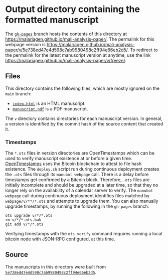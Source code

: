 # Output directory containing the formatted manuscript

The [`gh-pages`](https://github.com/malariagen/mali-analysis-paper/tree/gh-pages) branch hosts the contents of this directory at <https://malariagen.github.io/mali-analysis-paper/>.
The permalink for this webpage version is <https://malariagen.github.io/mali-analysis-paper/v/5e738ed47e4d598c7ab9980498c2ff94e66eb2d5/>.
To redirect to the permalink for the latest manuscript version at anytime, use the link <https://malariagen.github.io/mali-analysis-paper/v/freeze/>.

## Files

This directory contains the following files, which are mostly ignored on the `main` branch:

+ [`index.html`](index.html) is an HTML manuscript.
+ [`manuscript.pdf`](manuscript.pdf) is a PDF manuscript.

The `v` directory contains directories for each manuscript version.
In general, a version is identified by the commit hash of the source content that created it.

### Timestamps

The `*.ots` files in version directories are OpenTimestamps which can be used to verify manuscript existence at or before a given time.
[OpenTimestamps](https://opentimestamps.org/) uses the Bitcoin blockchain to attest to file hash existence.
The `deploy.sh` script run during continuous deployment creates the `.ots` files through its `manubot webpage` call.
There is a delay before timestamps get confirmed by a Bitcoin block.
Therefore, `.ots` files are initially incomplete and should be upgraded at a later time, so that they no longer rely on the availability of a calendar server to verify.
The `manubot webpage` call during continuous deployment identifies files matched by `webpage/v/**/*.ots` and attempts to upgrade them.
You can also manually upgrade timestamps, by running the following in the `gh-pages` branch:

```shell
ots upgrade v/*/*.ots
rm v/*/*.ots.bak
git add v/*/*.ots
```

Verifying timestamps with the `ots verify` command requires running a local bitcoin node with JSON-RPC configured, at this time.

## Source

The manuscripts in this directory were built from
[`5e738ed47e4d598c7ab9980498c2ff94e66eb2d5`](https://github.com/malariagen/mali-analysis-paper/commit/5e738ed47e4d598c7ab9980498c2ff94e66eb2d5).
